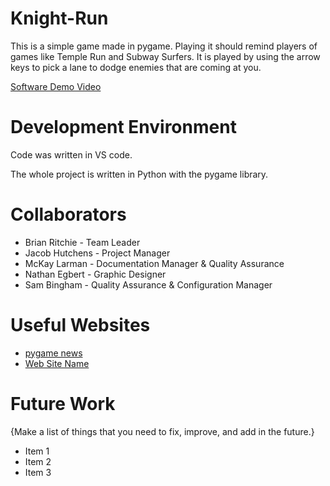 # Knight-Run

This is a simple game made in pygame. Playing it should remind players of games like
Temple Run and Subway Surfers. It is played by using the arrow keys to pick a lane to dodge enemies that are coming at you. 

[Software Demo Video](http://youtube.link.goes.here)

# Development Environment

Code was written in VS code.

The whole project is written in Python with the pygame library. 

# Collaborators

* Brian Ritchie - Team Leader
* Jacob Hutchens - Project Manager
* McKay Larman - Documentation Manager & Quality Assurance
* Nathan Egbert - Graphic Designer
* Sam Bingham - Quality Assurance & Configuration Manager

# Useful Websites

* [pygame news](https://www.pygame.org/news)
* [Web Site Name](http://url.link.goes.here)

# Future Work

{Make a list of things that you need to fix, improve, and add in the future.}
* Item 1
* Item 2
* Item 3